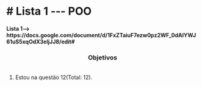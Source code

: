 <html>
  <head>
  
  </head>
  
  <body> 
   <h1># Lista 1 --- POO </h1>
    
   <h4>Lista 1--> https://docs.google.com/document/d/1FxZTaiuF7ezw0pz2WF_0dAlYWJ61uS5xqOdX3eljJJ8/edit# </h4>
   
   <h3 align="center"> Objetivos </h3>
   <ul>
    <li type = "1" > Estou na questão 12(Total: 12).</li>
  </ul>
      
  </body>
</html>
